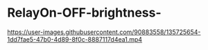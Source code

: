 # RelayOn-OFF-brightness-

https://user-images.githubusercontent.com/90883558/135725654-1dd7fae5-47b0-4d89-8f0c-8887117d4ea1.mp4
